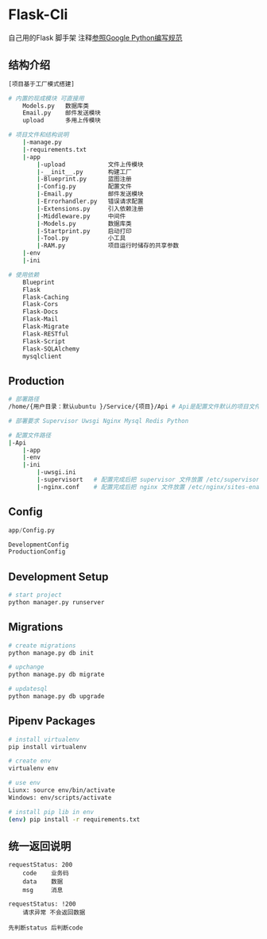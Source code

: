 # Flask-Cli

自己用的Flask 脚手架 注释[参照Google Python编写规范](https://zh-google-styleguide.readthedocs.io/en/latest/google-python-styleguide/python_style_rules/#comments)


## 结构介绍
``` sh
[项目基于工厂模式搭建]

# 内置的现成模块 可直接用
    Models.py   数据库类
    Email.py    邮件发送模块
    upload      多用上传模块

# 项目文件和结构说明
    |-manage.py
    |-requirements.txt
    |-app
        |-upload            文件上传模块
        |-__init__.py       构建工厂
        |-Blueprint.py      蓝图注册
        |-Config.py         配置文件
        |-Email.py          邮件发送模块
        |-Errorhandler.py   错误请求配置
        |-Extensions.py     引入依赖注册
        |-Middleware.py     中间件
        |-Models.py         数据库类
        |-Startprint.py     启动打印
        |-Tool.py           小工具
        |-RAM.py            项目运行时储存的共享参数
    |-env
    |-ini

# 使用依赖
    Blueprint
    Flask
    Flask-Caching   
    Flask-Cors      
    Flask-Docs      
    Flask-Mail      
    Flask-Migrate   
    Flask-RESTful   
    Flask-Script    
    Flask-SQLAlchemy
    mysqlclient
```

## Production
``` sh
# 部署路径
/home/{用户目录：默认ubuntu }/Service/{项目}/Api # Api是配置文件默认的项目文件夹名

# 部署要求 Supervisor Uwsgi Nginx Mysql Redis Python

# 配置文件路径
|-Api
    |-app
    |-env
    |-ini
        |-uwsgi.ini
        |-supervisort   # 配置完成后把 supervisor 文件放置 /etc/supervisor/conf.d/
        |-nginx.conf    # 配置完成后把 nginx 文件放置 /etc/nginx/sites-enabled/
```

## Config
``` python
app/Config.py

DevelopmentConfig
ProductionConfig
```

## Development Setup

``` sh
# start project
python manager.py runserver
```

## Migrations

``` sh
# create migrations
python manage.py db init

# upchange
python manage.py db migrate

# updatesql
python manage.py db upgrade
```

## Pipenv Packages

``` sh
# install virtualenv
pip install virtualenv

# create env
virtualenv env

# use env
Liunx: source env/bin/activate
Windows: env/scripts/activate

# install pip lib in env
(env) pip install -r requirements.txt
```

## 统一返回说明

    requestStatus: 200
        code    业务码
        data    数据
        msg     消息
    
    requestStatus: !200
        请求异常 不会返回数据

    先判断status 后判断code